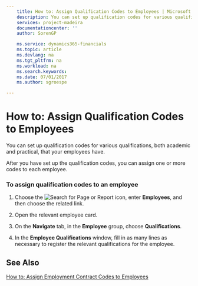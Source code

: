 ```yaml
---
    title: How to: Assign Qualification Codes to Employees | Microsoft Docs
    description: You can set up qualification codes for various qualifications, both academic and practical, that your employees have.
    services: project-madeira
    documentationcenter: ''
    author: SorenGP

    ms.service: dynamics365-financials
    ms.topic: article
    ms.devlang: na
    ms.tgt_pltfrm: na
    ms.workload: na
    ms.search.keywords:
    ms.date: 07/01/2017
    ms.author: sgroespe

---
```

# How to: Assign Qualification Codes to Employees
You can set up qualification codes for various qualifications, both academic and practical, that your employees have.  
  
 After you have set up the qualification codes, you can assign one or more codes to each employee.  
  
### To assign qualification codes to an employee  
  
1.  Choose the ![Search for Page or Report](media/ui-search/search_small.png "Search for Page or Report icon") icon, enter **Employees**, and then choose the related link.  
  
2.  Open the relevant employee card.  
  
3.  On the **Navigate** tab, in the **Employee** group, choose **Qualifications**.  
  
4.  In the **Employee Qualifications** window, fill in as many lines as necessary to register the relevant qualifications for the employee.  
  
## See Also  
 [How to: Assign Employment Contract Codes to Employees](../how-to-assign-employment-contract-codes-to-employees.md)